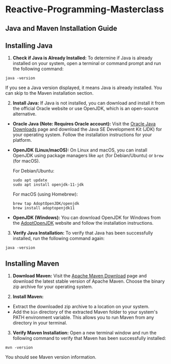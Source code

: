 # Reactive-Programming-Masterclass

## Java and Maven Installation Guide

## Installing Java

1. **Check if Java is Already Installed:**
   To determine if Java is already installed on your system, open a terminal or command prompt and run the following command:

```
java -version
```

If you see a Java version displayed, it means Java is already installed. You can skip to the Maven installation section.

2. **Install Java:**
   If Java is not installed, you can download and install it from the official Oracle website or use OpenJDK, which is an open-source alternative.

- **Oracle Java (Note: Requires Oracle account):**
  Visit the [Oracle Java Downloads](https://www.oracle.com/java/technologies/javase-downloads.html) page and download the Java SE Development Kit (JDK) for your operating system. Follow the installation instructions for your platform.

- **OpenJDK (Linux/macOS):**
  On Linux and macOS, you can install OpenJDK using package managers like `apt` (for Debian/Ubuntu) or `brew` (for macOS).

  For Debian/Ubuntu:
  ```
  sudo apt update
  sudo apt install openjdk-11-jdk
  ```

  For macOS (using Homebrew):
  ```
  brew tap AdoptOpenJDK/openjdk
  brew install adoptopenjdk11
  ```

- **OpenJDK (Windows):**
  You can download OpenJDK for Windows from the [AdoptOpenJDK](https://adoptopenjdk.net/) website and follow the installation instructions.

3. **Verify Java Installation:**
   To verify that Java has been successfully installed, run the following command again:

```
java -version
```

## Installing Maven

1. **Download Maven:**
   Visit the [Apache Maven Download](https://maven.apache.org/download.cgi) page and download the latest stable version of Apache Maven. Choose the binary zip archive for your operating system.

2. **Install Maven:**
- Extract the downloaded zip archive to a location on your system.
- Add the `bin` directory of the extracted Maven folder to your system's PATH environment variable. This allows you to run Maven from any directory in your terminal.

3. **Verify Maven Installation:**
   Open a new terminal window and run the following command to verify that Maven has been successfully installed:

```
mvn -version
```

You should see Maven version information.

